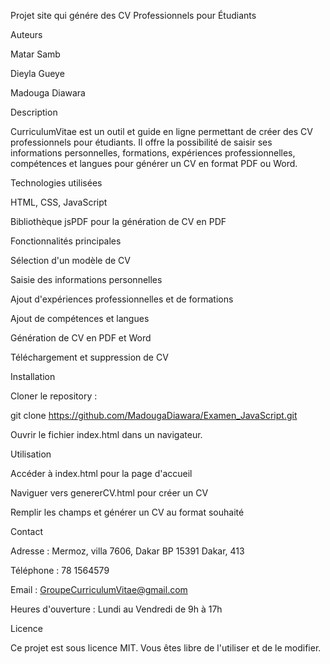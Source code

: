 Projet site qui génére des CV   Professionnels pour Étudiants 

Auteurs

Matar Samb

Dieyla Gueye

Madouga Diawara

Description

CurriculumVitae est un outil et guide en ligne permettant de créer des CV professionnels pour étudiants. Il offre la possibilité de saisir ses informations personnelles, formations, expériences professionnelles, compétences et langues pour générer un CV en format PDF ou Word.

Technologies utilisées

HTML, CSS, JavaScript

Bibliothèque jsPDF pour la génération de CV en PDF

Fonctionnalités principales

Sélection d'un modèle de CV

Saisie des informations personnelles

Ajout d'expériences professionnelles et de formations

Ajout de compétences et langues

Génération de CV en PDF et Word

Téléchargement et suppression de CV

Installation

Cloner le repository :

git clone https://github.com/MadougaDiawara/Examen_JavaScript.git

Ouvrir le fichier index.html dans un navigateur.

Utilisation

Accéder à index.html pour la page d'accueil

Naviguer vers genererCV.html pour créer un CV

Remplir les champs et générer un CV au format souhaité

Contact

Adresse : Mermoz, villa 7606, Dakar BP 15391 Dakar, 413

Téléphone : 78 1564579

Email : GroupeCurriculumVitae@gmail.com

Heures d'ouverture : Lundi au Vendredi de 9h à 17h

Licence

Ce projet est sous licence MIT. Vous êtes libre de l'utiliser et de le modifier.

